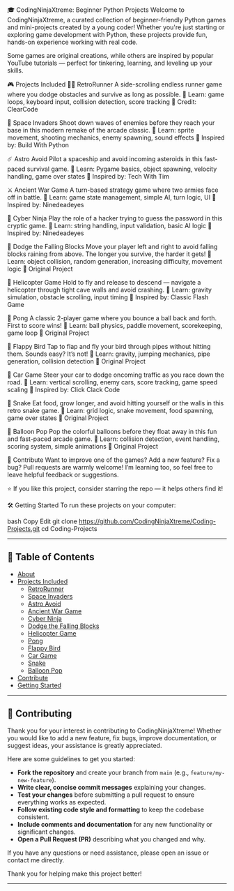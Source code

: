 🎓 CodingNinjaXtreme: Beginner Python Projects
Welcome to CodingNinjaXtreme, a curated collection of beginner-friendly Python games and mini-projects created by a young coder! Whether you're just starting or exploring game development with Python, these projects provide fun, hands-on experience working with real code.

Some games are original creations, while others are inspired by popular YouTube tutorials — perfect for tinkering, learning, and leveling up your skills.

🎮 Projects Included
🏃‍♂️ RetroRunner
A side-scrolling endless runner game where you dodge obstacles and survive as long as possible.
🧠 Learn: game loops, keyboard input, collision detection, score tracking
🎥 Credit: ClearCode

👾 Space Invaders
Shoot down waves of enemies before they reach your base in this modern remake of the arcade classic.
🧠 Learn: sprite movement, shooting mechanics, enemy spawning, sound effects
🎥 Inspired by: Build With Python

☄️ Astro Avoid
Pilot a spaceship and avoid incoming asteroids in this fast-paced survival game.
🧠 Learn: Pygame basics, object spawning, velocity handling, game over states
🎥 Inspired by: Tech With Tim

⚔️ Ancient War Game
A turn-based strategy game where two armies face off in battle.
🧠 Learn: game state management, simple AI, turn logic, UI
🎥 Inspired by: Ninedeadeyes

🥷 Cyber Ninja
Play the role of a hacker trying to guess the password in this cryptic game.
🧠 Learn: string handling, input validation, basic AI logic
🎥 Inspired by: Ninedeadeyes

🚧 Dodge the Falling Blocks
Move your player left and right to avoid falling blocks raining from above. The longer you survive, the harder it gets!
🧠 Learn: object collision, random generation, increasing difficulty, movement logic
🎥 Original Project

🚁 Helicopter Game
Hold to fly and release to descend — navigate a helicopter through tight cave walls and avoid crashing.
🧠 Learn: gravity simulation, obstacle scrolling, input timing
🎥 Inspired by: Classic Flash Game

🏓 Pong
A classic 2-player game where you bounce a ball back and forth. First to score wins!
🧠 Learn: ball physics, paddle movement, scorekeeping, game loop
🎥 Original Project

🐤 Flappy Bird
Tap to flap and fly your bird through pipes without hitting them. Sounds easy? It’s not!
🧠 Learn: gravity, jumping mechanics, pipe generation, collision detection
🎥 Original Project

🚗 Car Game
Steer your car to dodge oncoming traffic as you race down the road.
🧠 Learn: vertical scrolling, enemy cars, score tracking, game speed scaling
🎥 Inspired by: Click Clack Code

🐍 Snake
Eat food, grow longer, and avoid hitting yourself or the walls in this retro snake game.
🧠 Learn: grid logic, snake movement, food spawning, game over states
🎥 Original Project

🎈 Balloon Pop
Pop the colorful balloons before they float away in this fun and fast-paced arcade game.
🧠 Learn: collision detection, event handling, scoring system, simple animations
🎥 Original Project

🤝 Contribute
Want to improve one of the games? Add a new feature? Fix a bug?
Pull requests are warmly welcome! I’m learning too, so feel free to leave helpful feedback or suggestions.

⭐ If you like this project, consider starring the repo — it helps others find it!

🛠️ Getting Started
To run these projects on your computer:

bash
Copy
Edit
git clone https://github.com/CodingNinjaXtreme/Coding-Projects.git
cd Coding-Projects

---

## 📑 Table of Contents

- [About](#codingninjaxtreme-beginner-python-projects)
- [Projects Included](#projects-included)
  - [RetroRunner](#🏃‍♂️-retrorunner)
  - [Space Invaders](#👾-space-invaders)
  - [Astro Avoid](#☄️-astro-avoid)
  - [Ancient War Game](#⚔️-ancient-war-game)
  - [Cyber Ninja](#🥷-cyber-ninja)
  - [Dodge the Falling Blocks](#🚧-dodge-the-falling-blocks)
  - [Helicopter Game](#🚁-helicopter-game)
  - [Pong](#🏓-pong)
  - [Flappy Bird](#🐤-flappy-bird)
  - [Car Game](#🚗-car-game)
  - [Snake](#🐍-snake)
  - [Balloon Pop](#🎈-balloon-pop)
- [Contribute](#🤝-contribute)
- [Getting Started](#🛠️-getting-started)

---

## 🤝 Contributing

Thank you for your interest in contributing to CodingNinjaXtreme! Whether you would like to add a new feature, fix bugs, improve documentation, or suggest ideas, your assistance is greatly appreciated.

Here are some guidelines to get you started:

- **Fork the repository** and create your branch from `main` (e.g., `feature/my-new-feature`).
- **Write clear, concise commit messages** explaining your changes.
- **Test your changes** before submitting a pull request to ensure everything works as expected.
- **Follow existing code style and formatting** to keep the codebase consistent.
- **Include comments and documentation** for any new functionality or significant changes.
- **Open a Pull Request (PR)** describing what you changed and why.

If you have any questions or need assistance, please open an issue or contact me directly.

Thank you for helping make this project better!

---

